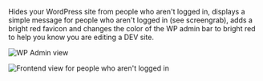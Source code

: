 Hides your WordPress site from people who aren't logged in, displays a simple message for people who aren't logged in (see screengrab), adds a bright red favicon and changes the color of the WP admin bar to bright red to help you know you are editing a DEV site.

![WP Admin view](https://github.com/themightymo/tmm-maintenance-mode/blob/master/screenshot-1.png?raw=true)

![Frontend view for people who aren't logged in](https://github.com/themightymo/tmm-maintenance-mode/blob/master/screenshot-2.png?raw=true)
